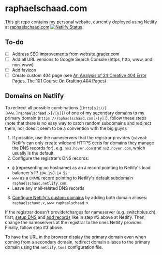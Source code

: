 # raphaelschaad.com

This git repo contains my personal website, currently deployed using Netlify at [raphaelschaad.com](https://raphaelschaad.com) [![Netlify Status](https://api.netlify.com/api/v1/badges/9096afa9-2d5e-44dc-9884-7f4be8ce8032/deploy-status)](https://app.netlify.com/sites/raphaelschaad/deploys).

## To-do
- [ ] Address SEO improvements from website.grader.com
- [ ] Add all URL versions to Google Search Console (https, http, www, and non-www)
- [ ] Add favicon
- [ ] Create custom 404 page (see [An Analysis of 24 Creative 404 Error Pages](https://blog.prototypr.io/an-analysis-of-24-creative-404-error-pages-7be770535a8f), [The 101 Course On Crafting 404 Pages](https://medium.muz.li/the-101-course-on-crafting-404-pages-93382461b0af))

## Domains on Netlify
To redirect all possible combinations (`[http[s]://][www.]raphaelschaad.x[/[y]]`) of one of my secondary domains to my primary domain (`https://raphaelschaad.com[/[y]]`), follow these steps (note that there is no easy way to catch random subdomains and redirect them, nor does it seem to be a convention with the big guys):

1. If possible, use the nameservers that the registrar provides (caveat: Netlify can only create wildcard HTTPS certs for domains they manage the DNS records for), e.g. `ns1.hover.com` and `ns2.hover.com`, which usually is the default.
2. Configure the registrar's DNS records:
  - `@` (representing no hostname) as an `A` record pointing to Netlify's load balancer's IP `104.198.14.52`.
  - `www` as a `CNAME` record pointing to Netlify's default subdomain `raphaelschaad.netlify.com`.
  - Leave any mail-related DNS records
3. [Configure Netlify's custom domains](https://app.netlify.com/sites/raphaelschaad/settings/domain) by adding both domain aliases: `raphaelschaad.x`, `www.raphaelschaad.x`

If the registrar doesn't provide/charges for nameserver (e.g. switchplus.ch), first, [setup DNS](https://app.netlify.com/account/dns/setup) and [add records](https://app.netlify.com/account/dns) like in step #2 above at Netlify. Then, change the nameservers at the registrar to the ones Netlify provides. Finally, follow step #3 above.

To have the URL in the browser display the primary domain even when coming from a secondary domain, redirect domain aliases to the primary domain using the `netlify.toml` configuration file.
